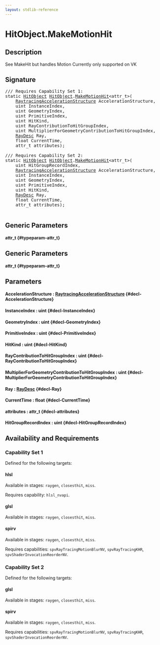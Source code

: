 ```yaml
---
layout: stdlib-reference
---
```


# HitObject\.MakeMotionHit

## Description

See MakeHit but handles Motion
Currently only supported on VK




## Signature 

<pre>
/// Requires Capability Set 1:
<span class='code_keyword'>static</span> <a href="/stdlib-reference/types/HitObject/index" class="code_type">HitObject</a> <a href="/stdlib-reference/types/HitObject/index" class="code_type">HitObject</a>.<a href="/stdlib-reference/types/HitObject/MakeMotionHit">MakeMotionHit</a>&lt;attr_t&gt;(
    <a href="/stdlib-reference/types/RaytracingAccelerationStructure/index" class="code_type">RaytracingAccelerationStructure</a> <span class='code_param'>AccelerationStructure</span>,
    <span class="code_keyword">uint</span> <span class='code_param'>InstanceIndex</span>,
    <span class="code_keyword">uint</span> <span class='code_param'>GeometryIndex</span>,
    <span class="code_keyword">uint</span> <span class='code_param'>PrimitiveIndex</span>,
    <span class="code_keyword">uint</span> <span class='code_param'>HitKind</span>,
    <span class="code_keyword">uint</span> <span class='code_param'>RayContributionToHitGroupIndex</span>,
    <span class="code_keyword">uint</span> <span class='code_param'>MultiplierForGeometryContributionToHitGroupIndex</span>,
    <a href="/stdlib-reference/types/RayDesc/index" class="code_type">RayDesc</a> <span class='code_param'>Ray</span>,
    <span class="code_keyword">float</span> <span class='code_param'>CurrentTime</span>,
    attr_t <span class='code_param'>attributes</span>);

/// Requires Capability Set 2:
<span class='code_keyword'>static</span> <a href="/stdlib-reference/types/HitObject/index" class="code_type">HitObject</a> <a href="/stdlib-reference/types/HitObject/index" class="code_type">HitObject</a>.<a href="/stdlib-reference/types/HitObject/MakeMotionHit">MakeMotionHit</a>&lt;attr_t&gt;(
    <span class="code_keyword">uint</span> <span class='code_param'>HitGroupRecordIndex</span>,
    <a href="/stdlib-reference/types/RaytracingAccelerationStructure/index" class="code_type">RaytracingAccelerationStructure</a> <span class='code_param'>AccelerationStructure</span>,
    <span class="code_keyword">uint</span> <span class='code_param'>InstanceIndex</span>,
    <span class="code_keyword">uint</span> <span class='code_param'>GeometryIndex</span>,
    <span class="code_keyword">uint</span> <span class='code_param'>PrimitiveIndex</span>,
    <span class="code_keyword">uint</span> <span class='code_param'>HitKind</span>,
    <a href="/stdlib-reference/types/RayDesc/index" class="code_type">RayDesc</a> <span class='code_param'>Ray</span>,
    <span class="code_keyword">float</span> <span class='code_param'>CurrentTime</span>,
    attr_t <span class='code_param'>attributes</span>);

</pre>

## Generic Parameters

#### attr\_t {#typeparam-attr_t}

## Generic Parameters

#### attr\_t {#typeparam-attr_t}

## Parameters

#### AccelerationStructure  : [RaytracingAccelerationStructure](/stdlib-reference/types/RaytracingAccelerationStructure/index) {#decl-AccelerationStructure}
#### InstanceIndex  : uint {#decl-InstanceIndex}
#### GeometryIndex  : uint {#decl-GeometryIndex}
#### PrimitiveIndex  : uint {#decl-PrimitiveIndex}
#### HitKind  : uint {#decl-HitKind}
#### RayContributionToHitGroupIndex  : uint {#decl-RayContributionToHitGroupIndex}
#### MultiplierForGeometryContributionToHitGroupIndex  : uint {#decl-MultiplierForGeometryContributionToHitGroupIndex}
#### Ray  : [RayDesc](/stdlib-reference/types/RayDesc/index) {#decl-Ray}
#### CurrentTime  : float {#decl-CurrentTime}
#### attributes  : attr\_t {#decl-attributes}
#### HitGroupRecordIndex  : uint {#decl-HitGroupRecordIndex}

## Availability and Requirements

### Capability Set 1

Defined for the following targets:

#### hlsl
Available in stages: `raygen`, `closesthit`, `miss`.

Requires capability: `hlsl_nvapi`.
#### glsl
Available in stages: `raygen`, `closesthit`, `miss`.

#### spirv
Available in stages: `raygen`, `closesthit`, `miss`.

Requires capabilities: `spvRayTracingMotionBlurNV`, `spvRayTracingKHR`, `spvShaderInvocationReorderNV`.

### Capability Set 2

Defined for the following targets:

#### glsl
Available in stages: `raygen`, `closesthit`, `miss`.

#### spirv
Available in stages: `raygen`, `closesthit`, `miss`.

Requires capabilities: `spvRayTracingMotionBlurNV`, `spvRayTracingKHR`, `spvShaderInvocationReorderNV`.


